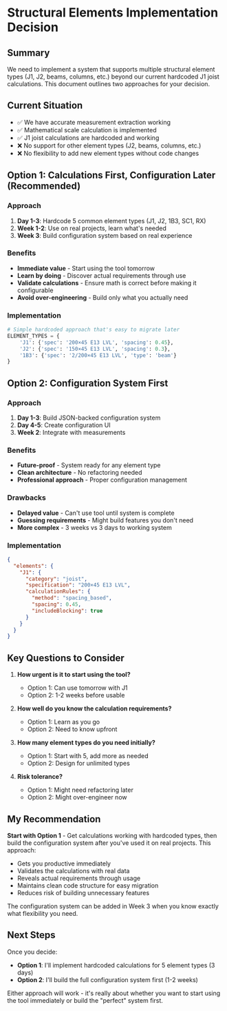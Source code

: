 # Structural Elements Implementation Decision

## Summary
We need to implement a system that supports multiple structural element types (J1, J2, beams, columns, etc.) beyond our current hardcoded J1 joist calculations. This document outlines two approaches for your decision.

## Current Situation
- ✅ We have accurate measurement extraction working
- ✅ Mathematical scale calculation is implemented
- ✅ J1 joist calculations are hardcoded and working
- ❌ No support for other element types (J2, beams, columns, etc.)
- ❌ No flexibility to add new element types without code changes

## Option 1: Calculations First, Configuration Later (Recommended)

### Approach
1. **Day 1-3**: Hardcode 5 common element types (J1, J2, 1B3, SC1, RX)
2. **Week 1-2**: Use on real projects, learn what's needed
3. **Week 3**: Build configuration system based on real experience

### Benefits
- **Immediate value** - Start using the tool tomorrow
- **Learn by doing** - Discover actual requirements through use
- **Validate calculations** - Ensure math is correct before making it configurable
- **Avoid over-engineering** - Build only what you actually need

### Implementation
```python
# Simple hardcoded approach that's easy to migrate later
ELEMENT_TYPES = {
    'J1': {'spec': '200×45 E13 LVL', 'spacing': 0.45},
    'J2': {'spec': '150×45 E13 LVL', 'spacing': 0.3},
    '1B3': {'spec': '2/200×45 E13 LVL', 'type': 'beam'}
}
```

## Option 2: Configuration System First

### Approach
1. **Day 1-3**: Build JSON-backed configuration system
2. **Day 4-5**: Create configuration UI
3. **Week 2**: Integrate with measurements

### Benefits
- **Future-proof** - System ready for any element type
- **Clean architecture** - No refactoring needed
- **Professional approach** - Proper configuration management

### Drawbacks
- **Delayed value** - Can't use tool until system is complete
- **Guessing requirements** - Might build features you don't need
- **More complex** - 3 weeks vs 3 days to working system

### Implementation
```json
{
  "elements": {
    "J1": {
      "category": "joist",
      "specification": "200×45 E13 LVL",
      "calculationRules": {
        "method": "spacing_based",
        "spacing": 0.45,
        "includeBlocking": true
      }
    }
  }
}
```

## Key Questions to Consider

1. **How urgent is it to start using the tool?**
   - Option 1: Can use tomorrow with J1
   - Option 2: 1-2 weeks before usable

2. **How well do you know the calculation requirements?**
   - Option 1: Learn as you go
   - Option 2: Need to know upfront

3. **How many element types do you need initially?**
   - Option 1: Start with 5, add more as needed
   - Option 2: Design for unlimited types

4. **Risk tolerance?**
   - Option 1: Might need refactoring later
   - Option 2: Might over-engineer now

## My Recommendation

**Start with Option 1** - Get calculations working with hardcoded types, then build the configuration system after you've used it on real projects. This approach:

- Gets you productive immediately
- Validates the calculations with real data
- Reveals actual requirements through usage
- Maintains clean code structure for easy migration
- Reduces risk of building unnecessary features

The configuration system can be added in Week 3 when you know exactly what flexibility you need.

## Next Steps

Once you decide:
- **Option 1**: I'll implement hardcoded calculations for 5 element types (3 days)
- **Option 2**: I'll build the full configuration system first (1-2 weeks)

Either approach will work - it's really about whether you want to start using the tool immediately or build the "perfect" system first.